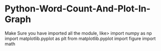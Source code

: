 # Python-Word-Count-And-Plot-In-Graph

Make Sure you have imported all the module, like>
import numpy as np
import matplotlib.pyplot as plt
from matplotlib.pyplot import figure
import math
